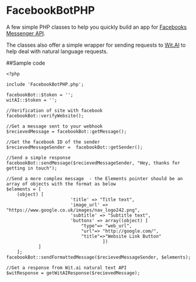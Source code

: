 # FacebookBotPHP

A few simple PHP classes to help you quickly build an app for [Facebooks Messenger API](https://developers.facebook.com/docs/messenger-platform/quickstart). 

The classes also offer a simple wrapper for sending requests to [Wit.AI](https://wit.ai/) to help deal with natural language requests.

##Sample code

```
<?php

include 'FacebookBotPHP.php';

facebookBot::$token = '';
witAI::$token = '';

//Verification of site with facebook
facebookBot::verifyWebsite();

//Get a message sent to your webhook
$recievedMessage = facebookBot::getMessage();

//Get the facebook ID of the sender
$recievedMessageSender =  facebookBot::getSender();

//Send a simple response
facebookBot::sendMessage($recievedMessageSender, "Hey, thanks for getting in touch");

//Send a more complex message  - the Elements pointer should be an array of objects with the format as below
$elements = [
    (object) [
                        'title' => "Title text",
                        'image_url' => "https://www.google.co.uk/images/nav_logo242.png",
                        'subtitle' => "Subtitle text",
                        'buttons' => array((object) [
                            "type"=> "web_url",
                            "url"=> "http://google.com/",
                            "title"=>"Website Link Button"
                                    ])
            ]
    ];
facebookBot::sendFormattedMessage($recievedMessageSender, $elements);

//Get a response from Wit.ai natural text API
$witResponse = getWitAIResponse($recievedMessage);
```

